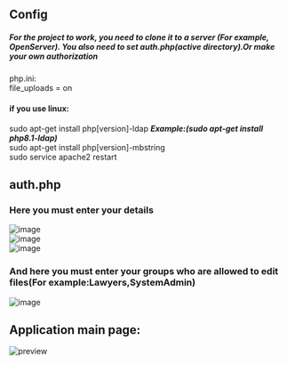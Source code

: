 ## Config

##### For the project to work, you need to clone it to a server (For example, OpenServer). You also need to set auth.php(active directory).Or make your own authorization

php.ini: <br>
file_uploads = on <br>

#### if you use linux:<br>

sudo apt-get install php[version]-ldap **_Example:(sudo apt-get install php8.1-ldap)_** <br>
sudo apt-get install php[version]-mbstring<br>
sudo service apache2 restart<br>

## auth.php

### Here you must enter your details

![image](https://user-images.githubusercontent.com/98593351/214276842-056854bb-90c9-44c1-b821-a82a811604a0.png)<br>
![image](https://user-images.githubusercontent.com/98593351/214276796-b560c7bb-d981-4f84-aa20-9edeb3b72a0b.png)<br>
![image](https://user-images.githubusercontent.com/98593351/214278232-dc17100f-f9a4-49fa-99b3-ca12b2ceb360.png)<br>

### And here you must enter your groups who are allowed to edit files(For example:Lawyers,SystemAdmin)

![image](https://user-images.githubusercontent.com/98593351/214276904-b0fa3997-c8d0-43a3-a066-51e1ba37546b.png)<br>

## Application main page:

![preview](https://user-images.githubusercontent.com/98593351/214273638-f0ba3770-b0e4-4d68-8058-00c301596655.png)
